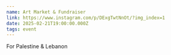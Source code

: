```yaml
---
name: Art Market & Fundraiser
link: https://www.instagram.com/p/DExgTwtNnOt/?img_index=1
date: 2025-02-21T19:00:00.000Z
tags: event
---
```

For Palestine & Lebanon
